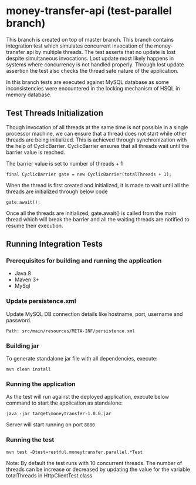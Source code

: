 # money-transfer-api (test-parallel branch)

This branch is created on top of master branch. This branch contains integration test which simulates concurrent invocation of the money-transfer api by multiple threads. The test asserts that no update is lost despite simultaneous invocations. Lost update most likely happens in systems where concurrency is not handled properly. Through lost update assertion the test also checks the thread safe nature of the application.

In this branch tests are executed against MySQL database as some inconsistencies were encountered in the locking mechanism of HSQL in memory database.

Test Threads Initialization
--------------------------------
Though invocation of all threads at the same time is not possible in a single processor machine, we can ensure that a thread does not start while other threads are being initialized. This is achieved through synchronization with the help of CyclicBarrier. CyclicBarrier ensures that all threads wait until the barrier value is reached. 

The barrier value is set to number of threads + 1

```
final CyclicBarrier gate = new CyclicBarrier(totalThreads + 1);
```

When the thread is first created and initialized, it is made to wait until all the threads are initialized through below code 

```
gate.await();
```

Once all the threads are initialized, gate.await() is called from the main thread which will break the barrier and all the waiting threads are notified to resume their execution.


Running Integration Tests
--------------------------------

### Prerequisites for building and running the application

* Java 8
* Maven 3+
* MySql

### Update persistence.xml

Update MySQL DB connection details like hostname, port, username and password.

```
Path: src/main/resources/META-INF/persistence.xml
```

### Building jar

To generate standalone jar file with all dependencies, execute:

```
mvn clean install
```

### Running the application

As the test will run against the deployed application, execute below command to start the application as standalone:

```
java -jar target\moneytransfer-1.0.0.jar
```

Server will start running on port `8080`

### Running the test

```
mvn test -Dtest=restful.moneytransfer.parallel.*Test
```

Note: By default the test runs with 10 concurrent threads. The number of threads can be increase or decreased by updating the value for the variable totalThreads in HttpClientTest class
